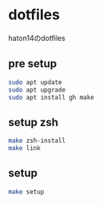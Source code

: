 # dotfiles
haton14のdotfiles

## pre setup
```bash
sudo apt update
sudo apt upgrade
sudo apt install gh make
```

## setup zsh
```bash
make zsh-install
make link
```

## setup
```bash
make setup
```
